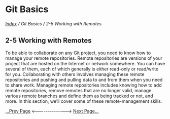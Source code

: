 Git Basics
==
###### [Index](../index.md) / Git Basics / 2-5 Working with Remotes

## 2-5 Working with Remotes

To be able to collaborate on any Git project, you need to know how to manage your remote repositories. Remote repositories are versions of your project that are hosted on the Internet or network somewhere. You can have several of them, each of which generally is either read-only or read/write for you. Collaborating with others involves managing these remote repositories and pushing and pulling data to and from them when you need to share work. Managing remote repositories includes knowing how to add remote repositories, remove remotes that are no longer valid, manage various remote branches and define them as being tracked or not, and more. In this section, we’ll cover some of these remote-management skills.

[...Prev Page](2-4-0.md) <--------------> [Next Page...](2-5-1.md)